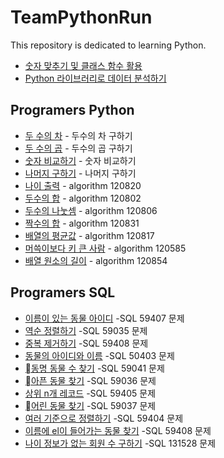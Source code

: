 # TeamPythonRun
This repository is dedicated to learning Python.

- [숫자 맞추기 및 클래스 함수 활용](docs/eungyukim/RandomNumber.md)
- [Python 라이브러리로 데이터 분석하기](docs/eungyukim/CrimeOccurrence.md)

## Programers Python
- [두 수의 차](docs/eungyukim/Substaction.md) - 두수의 차 구하기
- [두 수의 곱](docs/eungyukim/programmers_120804.md) - 두수의 곱 구하기
- [숫자 비교하기](docs/eungyukim/algorithm_120807.md) - 숫자 비교하기
- [나머지 구하기](docs/eungyukim/algorithm_120810.md) - 나머지 구하기
- [나이 출력](docs/eungyukim/algorithm_120820.md) - algorithm 120820
- [두수의 합](docs/eungyukim/algorithm_120802.md) - algorithm 120802
- [두수의 나눗셈](docs/eungyukim/algorithm_120806.md) - algorithm 120806
- [짝수의 합](docs/eungyukim/algorithm_120831.md) - algorithm 120831
- [배열의 평균값](docs/eungyukim/algorithm_120817.md) - algorithm 120817
- [머쓱이보다 키 큰 사람](docs/eungyukim/algorithm_120585.md) - algorithm 120585
- [배열 원소의 길이](docs/eungyukim/algorithm_120854.md) - algorithm 120854

## Programers SQL
- [이름이 있는 동물 아이디](docs/eungyukim/SQL_59407.md) -SQL 59407 문제
- [역순 정렬하기](docs/eungyukim/SQL_59035.md) -SQL 59035 문제
- [중복 제거하기](docs/eungyukim/SQL_59408.md) -SQL 59408 문제
- [동물의 아이디와 이름](docs/eungyukim/SQL_50403.md) -SQL 50403 문제
- [동명 동물 수 찾기](docs/eungyukim/SQL_59041.md) -SQL 59041 문제
- [아픈 동물 찾기](docs/eungyukim/SQL_59036.md) -SQL 59036 문제
- [상위 n개 레코드](docs/eungyukim/SQL_59405.md) -SQL 59405 문제
- [어린 동물 찾기](docs/eungyukim/SQL_59037.md) -SQL 59037 문제
- [여러 기준으로 정렬하기](docs/eungyukim/SQL_59404.md) -SQL 59404 문제
- [이름에 el이 들어가는 동물 찾기](docs/eungyukim/SQL_59408.md) -SQL 59408 문제
- [나이 정보가 없는 회원 수 구하기](docs/eungyukim/SQL_131528.md) -SQL 131528 문제
